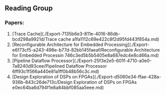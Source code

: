 ## Reading Group

### Papers:
1. [Trace Cache](./Export-7135b6e3-811e-4016-86db-bcd298a9921d/Trace cache a1fa1112c69e422c8f2d95fd443f854a.md)
2. [Reconfigurable Architecture for Embedded Processing](./Export-e6f73cf5-a243-498e-b77d-82bb145faeaf/Reconfigurable Architecture for Embedded Processin 746c3ed5b5b5405e8a687edc4e8cd66a.md)
3. [Pipeline Dataflow Processor](./Export-25f3e2e5-601f-4710-a0e0-7a8240d93cee/Pipelined Dataflow Processor 6ff93c1f566a440e81a1ff0b48b56c3c.md)
4. [Design Exploration of DSPs on FPGAs](./Export-d5060e34-ffae-428a-936b-843c26de713c/Design Exploration of DSPs on FPGAs e0ec64ba6d794f1e8a84bbf085aa5eee.md)
